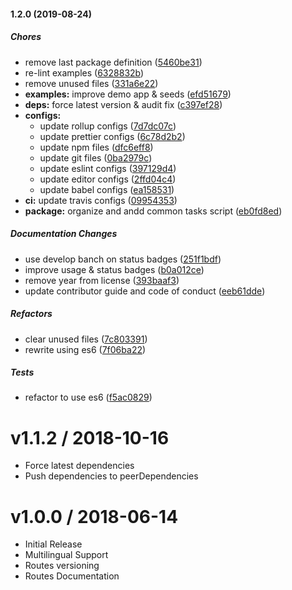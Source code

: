 #### 1.2.0 (2019-08-24)

##### Chores

*  remove last package definition ([5460be31](https://github.com/CodeTanzania/majifix-content/commit/5460be311e257552df126994293f90e8501ef4a5))
*  re-lint examples ([6328832b](https://github.com/CodeTanzania/majifix-content/commit/6328832beed49cf0871387f878bd6a33d8e0733f))
*  remove unused files ([331a6e22](https://github.com/CodeTanzania/majifix-content/commit/331a6e2282339adcf726e7a3f5cce9a6f4ac5d40))
* **examples:**  improve demo app & seeds ([efd51679](https://github.com/CodeTanzania/majifix-content/commit/efd51679d76a1ac3e150f110e2342d505f33c1b3))
* **deps:**  force latest version & audit fix ([c397ef28](https://github.com/CodeTanzania/majifix-content/commit/c397ef285b8022cb6e48fcffc44e54c478f3cb42))
* **configs:**
  *  update rollup configs ([7d7dc07c](https://github.com/CodeTanzania/majifix-content/commit/7d7dc07c5c9eea2fcaa74658d27bebff46b4be55))
  *  update prettier configs ([6c78d2b2](https://github.com/CodeTanzania/majifix-content/commit/6c78d2b2331c7f9d3d86d2bb48655fc3e9342a25))
  *  update npm files ([dfc6eff8](https://github.com/CodeTanzania/majifix-content/commit/dfc6eff80dda9c25284b3c304456d3bddcdd5555))
  *  update git files ([0ba2979c](https://github.com/CodeTanzania/majifix-content/commit/0ba2979c0c343b50c6049d9aeffff1ca95947f7f))
  *  update eslint configs ([397129d4](https://github.com/CodeTanzania/majifix-content/commit/397129d4a232f19492e12c7d156cf5b31e5eadc0))
  *  update editor configs ([2ffd04c4](https://github.com/CodeTanzania/majifix-content/commit/2ffd04c4624d56c0e060e7516a9c25d4ede2a25a))
  *  update babel configs ([ea158531](https://github.com/CodeTanzania/majifix-content/commit/ea158531ff95039340937ecdda8e13dd4998d5d6))
* **ci:**  update travis configs ([09954353](https://github.com/CodeTanzania/majifix-content/commit/09954353d338a6e6724f1b132d2fca45cd6f1f3f))
* **package:**  organize and andd common tasks script ([eb0fd8ed](https://github.com/CodeTanzania/majifix-content/commit/eb0fd8ed5e1d0852b6f874effac81e8e20b2b1a5))

##### Documentation Changes

*  use develop banch on status badges ([251f1bdf](https://github.com/CodeTanzania/majifix-content/commit/251f1bdf5b61717d5108f37ec8004ae98539c78f))
*  improve usage & status badges ([b0a012ce](https://github.com/CodeTanzania/majifix-content/commit/b0a012ceef8a2f1c6f0f08a742df34d5297f8278))
*  remove year from license ([393baaf3](https://github.com/CodeTanzania/majifix-content/commit/393baaf3485596fd61e2dfbd742ac64ea1baeeaf))
*  update contributor guide and code of conduct ([eeb61dde](https://github.com/CodeTanzania/majifix-content/commit/eeb61dde6427b8586c7c36903ce74b3e0f53722d))

##### Refactors

*  clear unused files ([7c803391](https://github.com/CodeTanzania/majifix-content/commit/7c8033916d26ce1e45cba36d01b5a664937386c3))
*  rewrite using es6 ([7f06ba22](https://github.com/CodeTanzania/majifix-content/commit/7f06ba22bbbc3da8e50540a1ebae5dc6afe15914))

##### Tests

*  refactor to use es6 ([f5ac0829](https://github.com/CodeTanzania/majifix-content/commit/f5ac082947f929eb64db927aee9b021daf5dda52))

# v1.1.2 / 2018-10-16
- Force latest dependencies
- Push dependencies to peerDependencies

# v1.0.0 / 2018-06-14

- Initial Release
- Multilingual Support
- Routes versioning
- Routes Documentation
